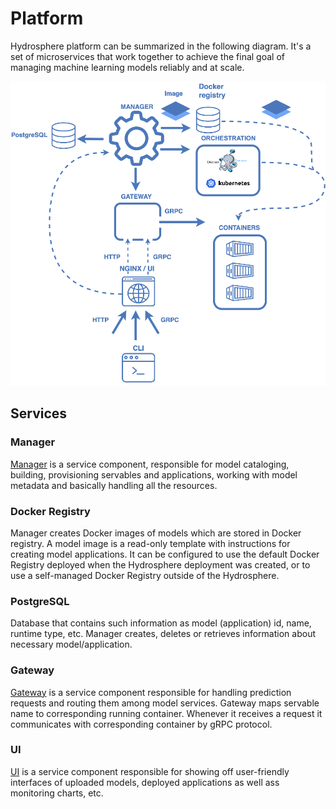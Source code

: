 # Platform

Hydrosphere platform can be summarized in the following diagram. It's a set of microservices that work together to achieve the final goal of managing machine learning models reliably and at scale.  

![System](../images/manager.png)

## Services 

### Manager
[Manager](https://github.com/Hydrospheredata/hydro-serving-manager) is a service component, responsible for model cataloging, building, provisioning servables and applications, working with model metadata and basically handling all the resources.

### Docker Registry
Manager creates Docker images of models which are stored in Docker registry. A model image is a read-only template with instructions for creating model applications. It can be configured to use the default Docker Registry deployed when the Hydrosphere deployment was created, or to use a self-managed Docker Registry outside of the Hydrosphere. 

### PostgreSQL
Database that contains such information as model (application) id, name, runtime type, etc. Manager creates, deletes or retrieves information about necessary model/application. 

### Gateway 
[Gateway](https://github.com/Hydrospheredata/hydro-serving-gateway) is a service component responsible for handling prediction requests and routing them among model services. Gateway maps servable name to corresponding running container. Whenever it receives a request it communicates with corresponding container by gRPC protocol.

### UI
[UI](https://github.com/Hydrospheredata/hydro-serving-ui) is a service component responsible for showing off user-friendly interfaces of uploaded models, deployed applications as well ass monitoring charts, etc. 
